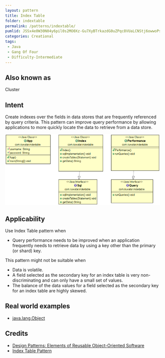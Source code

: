 ```yaml
---
layout: pattern
title: Index Table
folder: indextable
permalink: /patterns/indextable/
pumlid: JSSx4e0W30N04y6pil0s2MO0Xz-Gu7XyBTrkazdG0uZPqc8VUaLCNStj6owwoPsYEJOto4ncKt3fZ4hw3RcTyXXn4OY5N_sQrOzLomi0
categories: Creational
tags:
 - Java
 - Gang Of Four
 - Difficulty-Intermediate
---
```


## Also known as
Cluster

## Intent
Create indexes over the fields in data stores that are frequently referenced by query criteria. This pattern can improve query performance by allowing applications to more quickly locate the data to retrieve from a data store.

![alt text](./etc/indextable.png "Index Table")

## Applicability
Use Index Table pattern when

* Query performance needs to be improved when an application frequently needs to retrieve data by using a key other than the primary (or shard) key.

This pattern might not be suitable when

* Data is volatile.
* A field selected as the secondary key for an index table is very non-discriminating and can only have a small set of values.
* The balance of the data values for a field selected as the secondary key for an index table are highly skewed.

## Real world examples

* [java.lang.Object](https://docs.datastax.com/en/drivers/java/3.0/com/datastax/driver/core/schemabuilder/CreateIndex.html)

## Credits

* [Design Patterns: Elements of Reusable Object-Oriented Software](http://www.amazon.com/Design-Patterns-Elements-Reusable-Object-Oriented/dp/0201633612)
* [Index Table Pattern](https://msdn.microsoft.com/en-us/library/dn589791.aspx)

